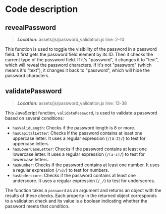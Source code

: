 # Code description

## revealPassword

> **_Location:_** assets/js/password_validation.js line: 2-10

This function is used to toggle the visibility of the password in a password field. It first gets the password field element by its ID. Then it checks the current type of the password field. If it's "password", it changes it to "text", which will reveal the password characters. If it's not "password" (which means it's "text"), it changes it back to "password", which will hide the password characters.

## validatePassword

> **_Location:_** assets/js/password_validation.js line: 13-38

This JavaScript function, `validatePassword`, is used to validate a password based on several conditions:

- `hasValidLength`: Checks if the password length is 8 or more.
- `hasCapitalLetter`: Checks if the password contains at least one uppercase letter. It uses a regular expression (`/[A-Z]/`) to test for uppercase letters.
- `hasLowerCaseLetter`: Checks if the password contains at least one lowercase letter. It uses a regular expression (`/[a-z]/`) to test for lowercase letters.
- `hasNumber`: Checks if the password contains at least one number. It uses a regular expression (`/\d/`) to test for numbers.
- `hasUnderscore`: Checks if the password contains at least one underscore. It uses a regular expression (`/_/`) to test for underscores.

The function takes a `password` as an argument and returns an object with the results of these checks. Each property in the returned object corresponds to a validation check and its value is a boolean indicating whether the password meets that condition.
